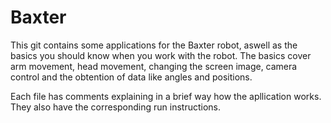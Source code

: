 # Baxter

This git contains some applications for the Baxter robot, aswell as the basics you should know when you work with the robot.
The basics cover arm movement, head movement, changing the screen image, camera control and the obtention of data like angles and positions.

Each file has comments explaining in a brief way how the apllication works. They also have the corresponding run instructions.
